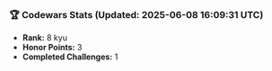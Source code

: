 ### 🏆 Codewars Stats (Updated: 2025-06-08 16:09:31 UTC)

- **Rank:** 8 kyu
- **Honor Points:** 3
- **Completed Challenges:** 1

